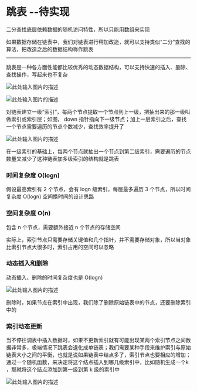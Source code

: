 # 跳表  --待实现

二分查找底层依赖数据的随机访问特性，所以只能用数组来实现

如果数据存储在链表中，我们对链表进行稍加改造，就可以支持类似“二分”查找的算法，把改造之后的数据结构称作跳表

---

跳表是一种各方面性能都比较优秀的动态数据结构，可以支持快速的插入、删除、查找操作，写起来也不复杂

![此处输入图片的描述][1]


![此处输入图片的描述][2]


对链表建立一级“索引”，每两个节点提取一个节点到上一级，把抽出来的那一级叫做索引或索引层；如图， down 指针指向下一级节点；加上一层索引之后，查找一个节点需要遍历的节点个数减少，查找效率提升了
  
![此处输入图片的描述][3]


在一级索引的基础上，每两个节点就抽出一个节点到第二级索引，需要遍历的节点数量又减少了这种链表加多级索引的结构就是跳表

### 时间复杂度 O(logn)
假设最高索引有 2 个节点，会有 logn 级索引，每层最多遍历 3 个节点，所以时间复杂度 O(logn)
空间换时间的设计思路

### 空间复杂度 O(n)
包含 n 个节点，需要额外接近 n 个节点的存储空间

实际上，索引节点只需要存储关键值和几个指针，并不需要存储对象，所以当对象比索引节点大很多时，索引占用的空间可以忽略

### 动态插入和删除
动态插入、删除的时间复杂度也是 O(logn)

![此处输入图片的描述][4]


删除时，如果节点在索引中出现，我们除了删除原始链表中的节点，还要删除索引中的
  
 ### 索引动态更新
当不停往调表中插入数据时，如果不更新索引就有可能出现某两个索引节点之间数据非常多，极端情况下跳表会退化成单链表；我们需要某种手段来维护索引与原始链表大小之间的平衡，也就是说如果链表中结点多了，索引节点也要相应的增加；通过一个随机函数，来决定将这个结点插入到哪几级索引中，比如随机生成一个k ，那就将这个结点添加到第一级到第 k 级的索引中

![此处输入图片的描述][5]


  [1]: https://static001.geekbang.org/resource/image/e1/6d/e18303fcedc068e5a168de04df956f6d.jpg
  [2]: https://static001.geekbang.org/resource/image/14/8e/14753c824a5ee4a976ea799727adc78e.jpg
  [3]: https://static001.geekbang.org/resource/image/49/65/492206afe5e2fef9f683c7cff83afa65.jpg
  [4]: https://static001.geekbang.org/resource/image/65/6c/65379f0651bc3a7cfd13ab8694c4d26c.jpg
  [5]: https://static001.geekbang.org/resource/image/a8/a7/a861445d0b53fc842f38919365b004a7.jpg